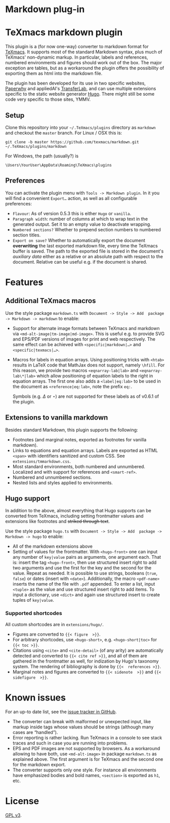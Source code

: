 # Markdown plug-in

# TeXmacs markdown plugin

This plugin is a (for now one-way) converter to markdown format for 
[TeXmacs](http://www.texmacs.org/). It supports most of the standard Markdown 
syntax, plus much of TeXmacs' non-dynamic markup. In particular, labels and 
references, numbered environments and figures should work out of the box. The 
major exception are tables, but as a workaround the plugin offers the 
possibility of exporting them as html into the markdown file.

The plugin has been developed for its use in two specific websites, 
[Paperwhy](https://paperwhy.8027.org/) and appliedAI's 
[TransferLab](https://transferlab.ai/), and can use multiple extensions 
specific to the static website generator [Hugo](https://gohugo.io/). There 
might still be some code very specific to those sites, YMMV.

## Setup

Clone this repository into your `~/.TeXmacs/plugins` directory as `markdown` 
and checkout the `master` branch. For Linux / OSX this is:

```shell
git clone -b master https://github.com/texmacs/markdown.git 
~/.TeXmacs/plugins/markdown
```

For Windows, the path (usually?) is

```shell
\Users\YourUser\AppData\Roaming\TeXmacs\plugins
```

## Preferences

You can activate the plugin menu with `Tools -> Markdown plugin`. In it you 
will find a convenient `Export…` action, as well as all configurable 
preferences:

* `Flavour`: As of version 0.5.3 this is either `Hugo` or `vanilla`.
* `Paragraph width`: number of columns at which to wrap text in the generated 
  output. Set it to an empty value to deactivate wrapping.
* `Numbered sections?` Whether to prepend section numbers to numbered section 
  titles.
* `Export on save?` Whether to automatically export the 
  document **overwriting** the last exported markdown file, every time the 
  TeXmacs buffer is saved. The path to the exported file is stored in the 
  document's *auxiliary data* either as a relative or an absolute path with 
  respect to the document. Relative can be useful e.g. if the document is 
  shared.

# Features

## Additional TeXmacs macros

Use the style package `markdown.ts` with `Document -> Style -> Add 
package -> Markdown -> markdown` to enable:

* Support for alternate image formats between TeXmacs and markdown via 
  `<md-alt-image|tm-image|md-image>`. This is useful e.g. to provide 
  SVG and EPS/PDF versions of images for print and web respectively. The same 
  effect can be achieved with `<specific|markdown|…>` and 
  `<specific|texmacs|…>`.
* Macros for labels in equation arrays. Using positioning tricks with 
  `<htab>` results in LaTeX code that MathJax does not support, namely 
  `\hfill`. For this reason, we provide two macros 
  `<eqnarray-lab|lab>` and `<eqnarray-lab\*|lab>` which allow 
  positioning of equation labels to the right in equation arrays. The first one 
  also adds a `<label|eq:lab>` to be used in the document as 
  `<reference|eq:lab>`, note the prefix `eq:`.

  Symbols (e.g. $\Delta$ or $\star$) are not supported for these labels as of 
  v0.6.1 of the plugin.

## Extensions to vanilla markdown

Besides standard Markdown, this plugin supports the following:

* Footnotes (and marginal notes, exported as footnotes for vanilla markdown).
* Links to equations and equation arrays. Labels are exported as HTML 
  `<span>` with identifiers sanitized and custom CSS. See 
  `extensions/tmmarkdown.css`.
* Most standard environments, both numbered and unnumbered. Localized and with 
  support for references and `<smart-ref>`.
* Numbered and unnumbered sections.
* Nested lists and styles applied to environments.

## Hugo support

In addition to the above, almost everything that Hugo supports can be converted 
from TeXmacs, including setting frontmatter values and extensions like 
footnotes and ~~striked through text~~.

Use the style package `hugo.ts` with `Document -> Style -> Add 
package -> Markdown -> hugo` to enable:

* All of the markdown extensions above
* Setting of values for the frontmatter. With `<hugo-front>` one can 
  input any number of `key|value` pairs as arguments, one argument each. That 
  is: insert the tag `<hugo-front>`, then use structured insert right 
  to add two arguments and use the first for the key and the second for the 
  value. Repeat as needed. It is possible to use strings, booleans (`true`, 
  `false`) or dates (insert with `<date>`). Additionally, the macro 
  `<pdf-name>` inserts the name of the file with `.pdf` appended. To 
  enter a list, input `<tuple>` as the value and use structured insert 
  right to add items. To input a dictionary, use `<dict>` and again 
  use structured insert to create tuples of `key|value`.

### Supported shortcodes

All custom shortcodes are in `extensions/hugo/`.

* Figures are converted to `{{< figure  >}}`.
* For arbitrary shortcodes, use `<hugo-short>`, e.g. 
  `<hugo-short|toc>` for `{{< toc >}}`.
* Citations using `<cite>` and `<cite-detail>` (of any arity) 
  are automatically detected and converted to `{{< cite ref >}}`, and 
  all of them are gathered in the frontmatter as well, for indization by Hugo's 
  taxonomy system. The rendering of bibliography is done by `{{< 
  references >}}`.
* Marginal notes and figures are converted to `{{< sidenote  >}}` and 
  `{{< sidefigure  >}}`.

# Known issues

For an up-to date list, see the [issue tracker in 
GitHub](https://github.com/texmacs/markdown/issues/).

* The converter can break with malformed or unexpected input, like markup 
  inside tags whose values should be strings (although many cases are 
  “handled”).
* Error reporting is rather lacking. Run TeXmacs in a console to see stack 
  traces and such in case you are running into problems.
* EPS and PDF images are not supported by browsers. As a workaround allowing to 
  have both, use `<md-alt-image>` in package `markdown.ts` as 
  explained above. The first argument is for TeXmacs and the second one for the 
  markdown export.
* The converter supports only one style. For instance all environments have 
  emphasized bodies and bold names, `<section>` is exported as `h1`, 
  etc.

# License

[GPL v3](https://www.gnu.org/licenses/gpl-3.0.en.html).
